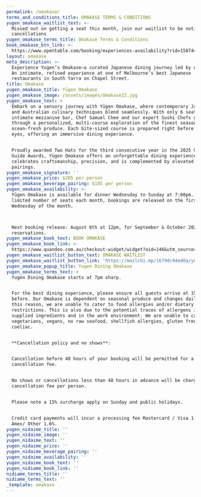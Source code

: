 ```yaml
---
permalink: /omakase/
terms_and_conditions_title: OMAKASE TERMS & CONDITIONS
yugen_omakase_waitlist_text: >-
  Missed out on getting a seat this month, join our waitlist to be notified of
  cancellations
yugen_omakase_terms_title: Omakase Terms & Conditions
book_omakase_btn_link: >-
  https://www.opentable.com/booking/experiences-availability?rid=158744&restref=158744&experienceId=192524&utm_source=external&utm_medium=referral&utm_campaign=shared
layout: omakase
meta_description: >-
  Experience Yugen’s Omakase—a curated Japanese dining journey led by our chefs.
  An intimate, refined experience at one of Melbourne’s best Japanese
  restaurants in South Yarra on Chapel Street.
title: Omakase
yugen_omakase_title: Yūgen Omakase
yugen_omakase_image: /assets/images/Omakase22.jpg
yugen_omakase_text: >
  Embark on a sensory journey with Yūgen Omakase, where contemporary Japanese
  and Australian culinary techniques blend seamlessly. With only 6 seats at our
  intimate mezzanine bar, Chef Samuel Chee and our expert Sushi Chefs guide you
  through a personalized, multi-course exploration of the finest seasonal and
  ocean-fresh produce. Each bite-sized course is prepared right before your
  eyes, offering an immersive dining experience.


  Proudly awarded Two Hats for the third consecutive year in the 2025 Good Food
  Guide Awards, Yūgen Omakase offers an unforgettable dining experience that
  celebrates craftsmanship, precision, and is complemented by elevated beverage
  pairings.
yugen_omakase_signature: ''
yugen_omakase_price: $285 per person
yugen_omakase_beverage_pairing: $185 per person
yugen_omakase_availability: >-
  Yūgen Omakase is available for dinner Wednesday to Sunday at 7:00pm. With a
  limited number of seats each month, bookings are released on the first
  Wednesday of the month.



  Next booking release: August 6th at 12pm, for September & October 2025
  reservations.
yugen_omakase_book_text: BOOK OMAKASE
yugen_omakase_book_link: >-
  https://www.quandoo.com.au/checkout-widget/widget?aid=146&utm_source=quandoo-partner&utm_medium=widget-link&merchantId=94412
yugen_omakase_waitlist_button_text: OMAKASE WAITLIST
yugen_omakase_waitlist_button_link: 'https://mailchi.mp/1679dc94ed6a/yugen-omakase'
yugen_omakase_popup_title: Yugen Dining Omakase
yugen_omakase_terms_text: >
  Yugen Dining Omakase starts at 7pm sharp.


  For the best dining experience, please ensure all guests arrive at 15 mins
  before. Our Omakase is dependent on seasonal produce and changes daily. For
  this reason, we are unable to cater to food allergies and/or dietary
  restrictions. This is also due to the potential traces of allergens in the
  supplied ingredients and in the work environment. We are unable to cater for
  vegetarians, vegans, no raw seafood, shellfish allergies, gluten free, soy and
  coeliac.


  **Cancellation policy and no shows**:


  Cancellation before 48 hours of your booking will be permitted for a no
  cancellation fee.


  No shows or cancellations less than 48 hours in advance will be charged a $285
  cancellation fee per person.


  Please note a 15% surcharge apply on Sunday and public holidays.


  Credit card payments will incur a processing fee Mastercard / Visa 1.2% -
  Amex/ Other 1.6%.
yugen_nidaime_title: ''
yugen_nidaime_image: ''
yugen_nidaime_text: ''
yugen_nidaime_price: ''
yugen_nidaime_beverage_pairing: ''
yugen_nidaime_availability: ''
yugen_nidaime_book_text: ''
yugen_nidiame_book_link: ''
nidiame_terms_title: ''
nidiame_terms_text: ''
_template: omakase
---
```


